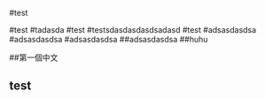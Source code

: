 #test

#test
#tadasda
#test
#testsdasdasdasdsadasd
#test
#adsasdasdsa
#adsasdasdsa
#adsasdasdsa
##adsasdasdsa
##huhu

##第一個中文

## test
